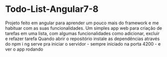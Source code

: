 # Todo-List-Angular7-8
Projeto feito em angular para aprender um pouco mais do framework e me habituar com as suas funcionalidades. 
Um simples app web para criação de tarefas em uma lista, com algumas funcionalidades como adicionar, excluir e refazer tarefa
Quando abrir o repositório instale as dependências através do npm i
ng serve pra iniciar o servidor - sempre iniciado na porta 4200 - e ver o app rodando
